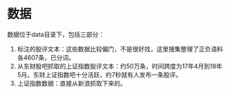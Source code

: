 # 数据

数据位于data目录下，包括三部分：

1. 标注的股评文本：这些数据比较偏门，不是很好找，这里搜集整理了正负语料各4607条，已分词。
2. 从东财股吧抓取的上证指数股评文本：约50万条，时间跨度为17年4月到18年5月。东财上证指数吧十分活跃，约7秒就有人发布一条股评。
3. 上证指数数据：直接从新浪抓取下来的。